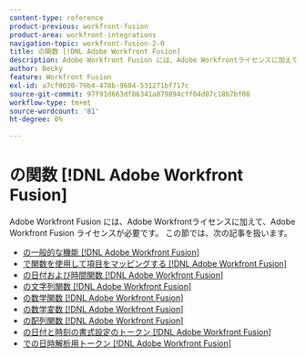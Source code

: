 ```yaml
---
content-type: reference
product-previous: workfront-fusion
product-area: workfront-integrations
navigation-topic: workfront-fusion-2-0
title: の関数 [!DNL Adobe Workfront Fusion]
description: Adobe Workfront Fusion には、Adobe Workfrontライセンスに加えて、Adobe Workfront Fusion ライセンスが必要です。
author: Becky
feature: Workfront Fusion
exl-id: a7cf0030-79b4-478b-9684-531271bf717c
source-git-commit: 97f91d663df86341a079894cff04d07c18b7bf08
workflow-type: tm+mt
source-wordcount: '81'
ht-degree: 0%

---
```


# の関数 [!DNL Adobe Workfront Fusion]

Adobe Workfront Fusion には、Adobe Workfrontライセンスに加えて、Adobe Workfront Fusion ライセンスが必要です。
この節では、次の記事を扱います。

* [の一般的な機能 [!DNL Adobe Workfront Fusion]](../../workfront-fusion/functions/general-functions.md)
* [で関数を使用して項目をマッピングする [!DNL Adobe Workfront Fusion]](../../workfront-fusion/functions/map-using-functions.md)
* [の日付および時間関数 [!DNL Adobe Workfront Fusion]](../../workfront-fusion/functions/date-and-time-functions.md)
* [の文字列関数 [!DNL Adobe Workfront Fusion]](../../workfront-fusion/functions/string-functions.md)
* [の数学関数 [!DNL Adobe Workfront Fusion]](../../workfront-fusion/functions/math-functions.md)
* [の数学変数 [!DNL Adobe Workfront Fusion]](../../workfront-fusion/functions/math-variables.md)
* [の配列関数 [!DNL Adobe Workfront Fusion]](../../workfront-fusion/functions/array-functions.md)
* [の日付と時刻の書式設定のトークン [!DNL Adobe Workfront Fusion]](../../workfront-fusion/functions/tokens-for-date-and-time-formatting.md)
* [での日時解析用トークン [!DNL Adobe Workfront Fusion]](../../workfront-fusion/functions/tokens-for-date-and-time-parsing.md)

